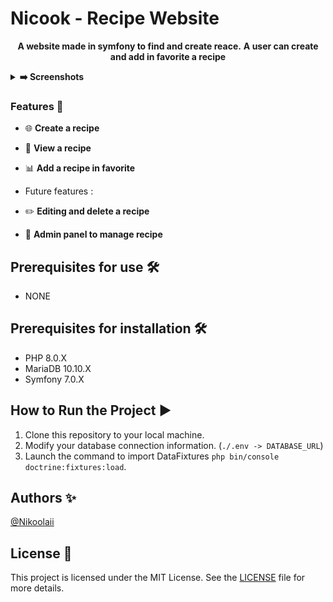 # Nicook - Recipe Website #

<p align="center">
   <strong>A website made in symfony to find and create reace.</strong>
   <strong>A user can create and add in favorite a recipe</strong>
</p>

<details>
  <summary><strong>➡️ Screenshots</strong></summary>
  <br/>
  <img align="left" src="https://github.com/KoZeuh/WIKI-Project-ESGI/blob/main/img/img1.png" width="280" />
  <img src="https://github.com/KoZeuh/WIKI-Project-ESGI/blob/main/img/img2.png" width="280" />
  <br/>
  <img align="left" src="https://github.com/KoZeuh/WIKI-Project-ESGI/blob/main/img/img3.png" width="280" />
  <img src="https://github.com/KoZeuh/WIKI-Project-ESGI/blob/main/img/img4.png" width="280" />
</details>

### Features 🚀

- 🌐 **Create a recipe**

- 🔄 **View a recipe**

- 📊 **Add a recipe in favorite**

- Future features :

- ✏️ **Editing and delete a recipe**

- 📶 **Admin panel to manage recipe**

## Prerequisites for use 🛠️

- NONE

## Prerequisites for installation 🛠️

- PHP 8.0.X
- MariaDB 10.10.X
- Symfony 7.0.X

## How to Run the Project ▶️

1. Clone this repository to your local machine.
2. Modify your database connection information. (`./.env -> DATABASE_URL`)
3. Launch the command to import DataFixtures ```php bin/console doctrine:fixtures:load```.

## Authors ✨

[@Nikoolaii](https://github.com/Nikoolaii)

## License 📄

This project is licensed under the MIT License. See the [LICENSE](LICENSE) file for more details.
